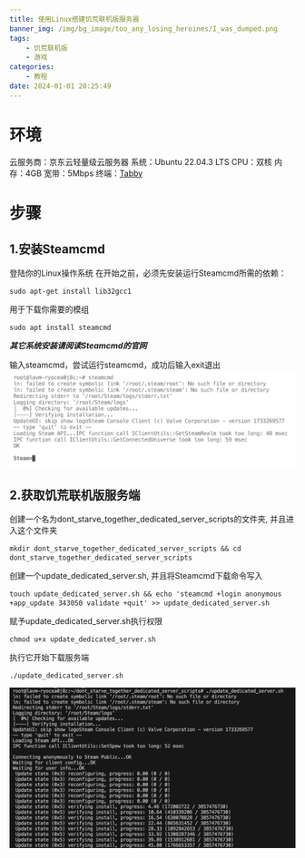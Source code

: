 ```yaml
---
title: 使用Linux搭建饥荒联机版服务器
banner_img: /img/bg_image/too_any_losing_heroines/I_was_dumped.png
tags: 
    - 饥荒联机版
    - 游戏
categories: 
    - 教程
date: 2024-01-01 20:25:49
---
```


# 环境
云服务商：京东云轻量级云服务器
系统：Ubuntu 22.04.3 LTS
CPU：双核
内存：4GB
宽带：5Mbps
终端：[Tabby](https://github.com/Eugeny/tabby)

# 步骤
## 1.安装Steamcmd
登陆你的Linux操作系统
在开始之前，必须先安装运行Steamcmd所需的依赖：

    sudo apt-get install lib32gcc1 

用于下载你需要的模组

    sudo apt install steamcmd

***其它系统安装请阅读Steamcmd的官网***

输入steamcmd，尝试运行steamcmd，成功后输入exit退出
![](https://raw.githubusercontent.com/HarmonyTou/harmonytou.github.io/main/source/img/screenshots/start-a-tModloader-server/steamcmd.png)

## 2.获取饥荒联机版服务端

创建一个名为dont_starve_together_dedicated_server_scripts的文件夹, 并且进入这个文件夹

    mkdir dont_starve_together_dedicated_server_scripts && cd dont_starve_together_dedicated_server_scripts

创建一个update_dedicated_server.sh,  并且将Steamcmd下载命令写入

    touch update_dedicated_server.sh && echo 'steamcmd +login anonymous +app_update 343050 validate +quit' >> update_dedicated_server.sh

赋予update_dedicated_server.sh执行权限

    chmod u+x update_dedicated_server.sh

执行它开始下载服务端

    ./update_dedicated_server.sh

![](https://raw.githubusercontent.com/HarmonyTou/harmonytou.github.io/main/source/img/screenshots/start-a-donotstarvetogether-server/update-dedicated-server.png)

